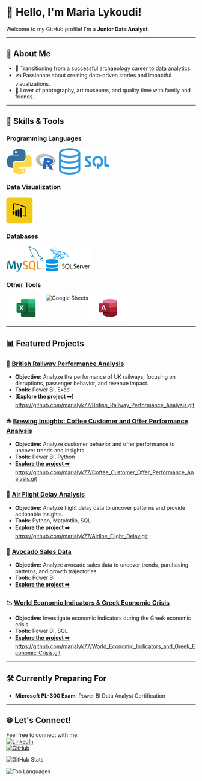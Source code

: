 # 👋 Hello, I'm Maria Lykoudi!

Welcome to my GitHub profile! I'm a **Junior Data Analyst**.

---


## 🎨 About Me
- 🌱 Transitioning from a successful archaeology career to data analytics.
- ✍️ Passionate about creating data-driven stories and impactful visualizations.
- 📸 Lover of photography, art museums, and quality time with family and friends.

---


## 🌟 Skills & Tools

### Programming Languages  
<div style="display: flex; align-items: center; flex-wrap: wrap;">
  <img src="assets/python-logo.png" alt="Python" height="70">
  <img src="assets/r-logo.png" alt="R" height="70">
  <img src="assets/sql-logo.png" alt="SQL" height="70">
</div> 

### Data Visualization  
<div style="display: flex; align-items: center; flex-wrap: wrap;">
  <img src="assets/powerbi-logo2.png" alt="Power BI" height="70">
</div>

### Databases  
<div style="display: flex; align-items: center; flex-wrap: wrap;">
  <img src="assets/Mysql.png" alt="MySQL" height="70">
  <img src="assets/sqlserver-logo.png" alt="SQL Server" height="70">
</div>

### Other Tools  
<div style="display: flex; align-items: center; flex-wrap: wrap;">
  <img src="assets/excel-logo.png" alt="Excel" height="70">
  <img src="https://img.icons8.com/color/48/000000/google-sheets.png" alt="Google Sheets" height="70">
  <img src="assets/access-logo.png" alt="Access" height="70">
</div>




---

## 📊 Featured Projects

### 🚆 [British Railway Performance Analysis](#)
- **Objective:** Analyze the performance of UK railways, focusing on disruptions, passenger behavior, and revenue impact.
- **Tools:** Power BI, Excel
- **[Explore the project ➡️]** https://github.com/marialyk77/British_Railway_Performance_Analysis.git

### ☕ [Brewing Insights: Coffee Customer and Offer Performance Analysis](#)  
- **Objective:** Analyze customer behavior and offer performance to uncover trends and insights.  
- **Tools:** Power BI, Python  
- **[Explore the project ➡️](#)** https://github.com/marialyk77/Coffee_Customer_Offer_Performance_Analysis.git
  
### 🚀 [Air Flight Delay Analysis](#)
- **Objective:** Analyze flight delay data to uncover patterns and provide actionable insights.
- **Tools:** Python, Matplotlib, SQL
- **[Explore the project ➡️](#)** https://github.com/marialyk77/Airline_Flight_Delay.git

### 🥑 [Avocado Sales Data](https://github.com/marialyk77/Avocado_Sales.git)
- **Objective:** Analyze avocado sales data to uncover trends, purchasing patterns, and growth trajectories.
- **Tools:** Power BI
- **[Explore the project ➡️](https://github.com/marialyk77/Avocado_Sales.git)**

### 📉 [World Economic Indicators & Greek Economic Crisis](#)
- **Objective:** Investigate economic indicators during the Greek economic crisis.
- **Tools:** Power BI, SQL
- **[Explore the project ➡️](#)** https://github.com/marialyk77/World_Economic_Indicators_and_Greek_Economic_Crisis.git

---

## 🛠️ Currently Preparing For  
- **Microsoft PL-300 Exam**: Power BI Data Analyst Certification  


---

## 🌐 Let's Connect!
Feel free to connect with me:  
[![LinkedIn](https://img.shields.io/badge/LinkedIn-Connect-blue)](https://linkedin.com/in/lykoudi)  
[![GitHub](https://img.shields.io/badge/GitHub-Follow-lightgrey)](https://github.com/marialyk77)  



![GitHub Stats](https://github-readme-stats.vercel.app/api?username=marialyk77&show_icons=true&theme=radical)

![Top Languages](https://github-readme-stats.vercel.app/api/top-langs/?username=marialyk77&layout=compact&theme=radical)
